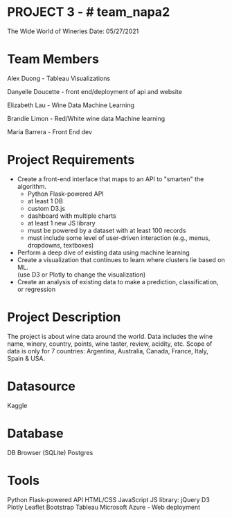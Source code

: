 # PROJECT 3 - # team_napa2
The Wide World of Wineries
Date: 05/27/2021

# Team Members

Alex Duong - Tableau Visualizations

Danyelle Doucette - front end/deployment of api and website

Elizabeth Lau - Wine Data Machine Learning

Brandie Limon - Red/White wine data Machine learning

Maria Barrera - Front End dev

# Project Requirements 
- Create a front-end interface that maps to an API to "smarten" the algorithm.
    - Python Flask-powered API
    - at least 1 DB
    - custom D3.js
    - dashboard with multiple charts
    - at least 1 new JS library
    - must be powered by a dataset with at least 100 records
    - must include some level of user-driven interaction (e.g., menus, dropdowns, textboxes)
- Perform a deep dive of existing data using machine learning
- Create a visualization that continues to learn where clusters lie based on ML.  
    (use D3 or Plotly to change the visualization)
- Create an analysis of existing data to make a prediction, classification, or regression

# Project Description 
The project is about wine data around the world. Data includes the wine name, winery, country, points, wine taster, review, acidity, etc.  Scope of data is only for 7 countries:  Argentina, Australia, Canada, France, Italy, Spain & USA.

# Datasource 
Kaggle

# Database 
DB Browser (SQLite)
Postgres

# Tools
Python Flask-powered API
HTML/CSS
JavaScript
JS library: jQuery
D3
Plotly
Leaflet
Bootstrap
Tableau
Microsoft Azure - Web deployment

